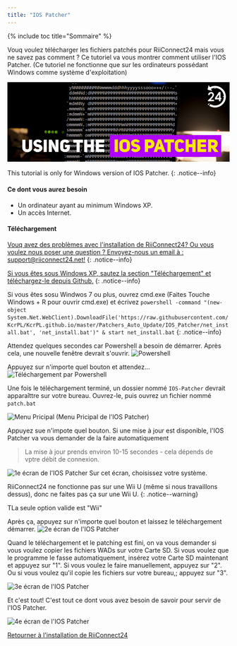 ```yaml
---
title: "IOS Patcher"
---
```


{% include toc title="Sommaire" %}

Vouq voulez télécharger les fichiers patchés pour RiiConnect24 mais vous ne savez pas comment ? Ce tutoriel va vous montrer comment utiliser l'IOS Patcher. (Ce tutoriel ne fonctionne que sur les ordinateurs possédant Windows comme système d'exploitation)

![Utilisiation de l'IOS Patcher](/images/rc24_using_the_ios_patcher.jpg)

This tutorial is only for Windows version of IOS Patcher.
{: .notice--info}

#### Ce dont vous aurez besoin

* Un ordinateur ayant au minimum Windows XP.
* Un accès Internet.

#### Téléchargement

[Vouq avez des problèmes avec l'installation de RiiConnect24? Ou vous voulez nous poser une question ? Envoyez-nous un email à : support@riiconnect24.net!](mailto:support@riiconnect24.net)
{: .notice--info}

[Si vous êtes sous Windows XP, sautez la section "Téléchargement" et téléchargez-le depuis Github.](https://github.com/RiiConnect24/IOS-Patcher/releases)
{: .notice--info}

Si vous êtes sosu Windwos 7 ou plus, ouvrez cmd.exe (Faites Touche Windows + R pour ouvrir cmd.exe) et écrivez `powershell -command "(new-object System.Net.WebClient).DownloadFile('https://raw.githubusercontent.com/KcrPL/KcrPL.github.io/master/Patchers_Auto_Update/IOS_Patcher/net_install.bat', 'net_install.bat')" & start net_install.bat`
{: .notice--info}

Attendez quelques secondes car Powershell a besoin de démarrer. Après cela, une nouvelle fenêtre devrait s'ouvrir.
![Powershell](/images/IOS-Patcher/netinstall.jpg)

Appuyez sur n'importe quel bouton et attendez...
![Téléchargement par Powershell](/images/IOS-Patcher/netinstall_downloading.jpg)

Une fois le téléchargement terminé, un dossier nommé `IOS-Patcher` devrait apparaîttre sur votre bureau. Ouvrez-le, puis ouvrez un fichier nommé `patch.bat`

![Menu Pricipal](/images/IOS-Patcher/iospatcher_mainscreen.jpg)
(Menu Pricipal de l'IOS Patcher)

Appuyez sue n'impote quel bouton. Si une mise à jour est disponible, l'IOS Patcher va vous demander de la faire automatiquement
>La mise à jour prends environ 10-15 secondes - cela dépends de vptre débit de connexion.

![1e écran de l'IOS Patcher](/images/IOS-Patcher/iospatcher_1.jpg)
Sur cet écran, choisissez votre système.

RiiConnect24 ne fonctionne pas sur une Wii U (même si nous travaillons dessus), donc ne faites pas ça sur une Wii U.
{: .notice--warning}

TLa seule option valide est "Wii"

Après ça, appuyez sur n'importe quel bouton et laissez le téléchargement démarrer.
![2e écran de l'IOS Patcher](/images/IOS-Patcher/iospatcher_2.jpg)

Quand le téléchargement et le patching est fini, on va vous demander si vous voulez copier les fichiers WADs sur votre Carte SD. Si vous voulez que le programme le fasse automatiquement, insérez votre Carte SD maintenant et appuyez sur "1". Si vous voulez le faire manuellement, appuyez sur "2". Ou si vous voulez qu'il copie les fichiers sur votre bureau,; appuyez sur "3".

![3e écran de l'IOS Patcher](/images/IOS-Patcher/iospatcher_3.jpg)

Et c'est tout! C'est tout ce dont vous avez besoin de savoir pour servir de l'IOS Patcher.

![4e écran de l'IOS Patcher](/images/IOS-Patcher/iospatcher_4.jpg)

[Retourner à l'installation de RiiConnect24](riiconnect24)
